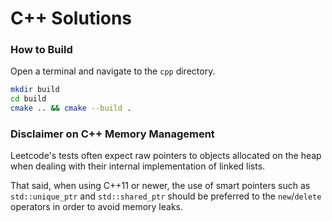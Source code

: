 # C++ Solutions

### How to Build

Open a terminal and navigate to the `cpp` directory.

```bash
mkdir build
cd build
cmake .. && cmake --build .
```

### Disclaimer on C++ Memory Management

Leetcode's tests often expect raw pointers to objects allocated on the heap when dealing with their internal implementation of linked lists.

That said, when using C++11 or newer, the use of smart pointers such as `std::unique_ptr` and `std::shared_ptr` should be
preferred to the `new`/`delete` operators in order to avoid memory leaks.
